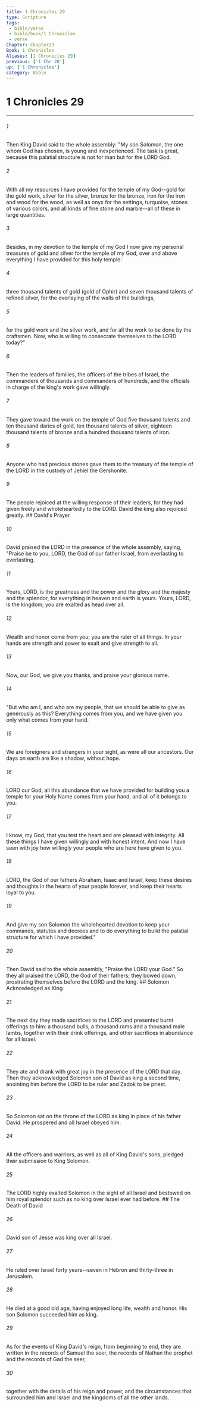 ```yaml
---
title: 1 Chronicles 29
type: Scripture
tags:
 - bible/verse
 - bible/book/1 Chronicles
 - verse
Chapter: Chapter29
Book: 1 Chronicles
Aliases: [1 Chronicles 29]
previous: ['1 Chr 28']
up: ['1 Chronicles']
category: Bible
---
```

# 1 Chronicles 29

***


###### 1 
Then King David said to the whole assembly: "My son Solomon, the one whom God has chosen, is young and inexperienced. The task is great, because this palatial structure is not for man but for the LORD God. 

###### 2 
With all my resources I have provided for the temple of my God--gold for the gold work, silver for the silver, bronze for the bronze, iron for the iron and wood for the wood, as well as onyx for the settings, turquoise, stones of various colors, and all kinds of fine stone and marble--all of these in large quantities. 

###### 3 
Besides, in my devotion to the temple of my God I now give my personal treasures of gold and silver for the temple of my God, over and above everything I have provided for this holy temple: 

###### 4 
three thousand talents of gold (gold of Ophir) and seven thousand talents of refined silver, for the overlaying of the walls of the buildings, 

###### 5 
for the gold work and the silver work, and for all the work to be done by the craftsmen. Now, who is willing to consecrate themselves to the LORD today?" 

###### 6 
Then the leaders of families, the officers of the tribes of Israel, the commanders of thousands and commanders of hundreds, and the officials in charge of the king's work gave willingly. 

###### 7 
They gave toward the work on the temple of God five thousand talents and ten thousand darics of gold, ten thousand talents of silver, eighteen thousand talents of bronze and a hundred thousand talents of iron. 

###### 8 
Anyone who had precious stones gave them to the treasury of the temple of the LORD in the custody of Jehiel the Gershonite. 

###### 9 
The people rejoiced at the willing response of their leaders, for they had given freely and wholeheartedly to the LORD. David the king also rejoiced greatly. ## David's Prayer 

###### 10 
David praised the LORD in the presence of the whole assembly, saying, "Praise be to you, LORD, the God of our father Israel, from everlasting to everlasting. 

###### 11 
Yours, LORD, is the greatness and the power and the glory and the majesty and the splendor, for everything in heaven and earth is yours. Yours, LORD, is the kingdom; you are exalted as head over all. 

###### 12 
Wealth and honor come from you; you are the ruler of all things. In your hands are strength and power to exalt and give strength to all. 

###### 13 
Now, our God, we give you thanks, and praise your glorious name. 

###### 14 
"But who am I, and who are my people, that we should be able to give as generously as this? Everything comes from you, and we have given you only what comes from your hand. 

###### 15 
We are foreigners and strangers in your sight, as were all our ancestors. Our days on earth are like a shadow, without hope. 

###### 16 
LORD our God, all this abundance that we have provided for building you a temple for your Holy Name comes from your hand, and all of it belongs to you. 

###### 17 
I know, my God, that you test the heart and are pleased with integrity. All these things I have given willingly and with honest intent. And now I have seen with joy how willingly your people who are here have given to you. 

###### 18 
LORD, the God of our fathers Abraham, Isaac and Israel, keep these desires and thoughts in the hearts of your people forever, and keep their hearts loyal to you. 

###### 19 
And give my son Solomon the wholehearted devotion to keep your commands, statutes and decrees and to do everything to build the palatial structure for which I have provided." 

###### 20 
Then David said to the whole assembly, "Praise the LORD your God." So they all praised the LORD, the God of their fathers; they bowed down, prostrating themselves before the LORD and the king. ## Solomon Acknowledged as King 

###### 21 
The next day they made sacrifices to the LORD and presented burnt offerings to him: a thousand bulls, a thousand rams and a thousand male lambs, together with their drink offerings, and other sacrifices in abundance for all Israel. 

###### 22 
They ate and drank with great joy in the presence of the LORD that day. Then they acknowledged Solomon son of David as king a second time, anointing him before the LORD to be ruler and Zadok to be priest. 

###### 23 
So Solomon sat on the throne of the LORD as king in place of his father David. He prospered and all Israel obeyed him. 

###### 24 
All the officers and warriors, as well as all of King David's sons, pledged their submission to King Solomon. 

###### 25 
The LORD highly exalted Solomon in the sight of all Israel and bestowed on him royal splendor such as no king over Israel ever had before. ## The Death of David 

###### 26 
David son of Jesse was king over all Israel. 

###### 27 
He ruled over Israel forty years--seven in Hebron and thirty-three in Jerusalem. 

###### 28 
He died at a good old age, having enjoyed long life, wealth and honor. His son Solomon succeeded him as king. 

###### 29 
As for the events of King David's reign, from beginning to end, they are written in the records of Samuel the seer, the records of Nathan the prophet and the records of Gad the seer, 

###### 30 
together with the details of his reign and power, and the circumstances that surrounded him and Israel and the kingdoms of all the other lands. 
